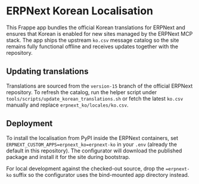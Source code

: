 # ERPNext Korean Localisation

This Frappe app bundles the official Korean translations for ERPNext and ensures
that Korean is enabled for new sites managed by the ERPNext MCP stack. The app
ships the upstream `ko.csv` message catalog so the site remains fully
functional offline and receives updates together with the repository.

## Updating translations

Translations are sourced from the `version-15` branch of the official ERPNext
repository. To refresh the catalog, run the helper script under
`tools/scripts/update_korean_translations.sh` or fetch the latest `ko.csv`
manually and replace `erpnext_ko/locales/ko.csv`.

## Deployment

To install the localisation from PyPI inside the ERPNext containers, set
`ERPNEXT_CUSTOM_APPS=erpnext_ko=erpnext-ko` in your `.env` (already the default
in this repository). The configurator will download the published package and
install it for the site during bootstrap.

For local development against the checked-out source, drop the `=erpnext-ko`
suffix so the configurator uses the bind-mounted app directory instead.

